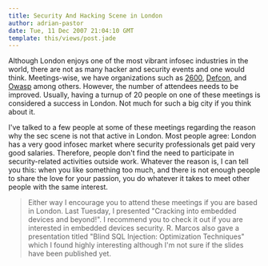```yaml
---
title: Security And Hacking Scene in London
author: adrian-pastor
date: Tue, 11 Dec 2007 21:04:10 GMT
template: this/views/post.jade
---
```


Although London enjoys one of the most vibrant infosec industries in the world, there are not as many hacker and security events and one would think. Meetings-wise, we have organizations such as [2600](http://www.london2600.org.uk/), [Defcon](http://dc4420.org/), and [Owasp](http://www.owasp.org/index.php/London) among others. However, the number of attendees needs to be improved. Usually, having a turnup of 20 people on one of these meetings is considered a success in London. Not much for such a big city if you think about it.

I've talked to a few people at some of these meetings regarding the reason why the sec scene is not that active in London. Most people agree: London has a very good infosec market where security professionals get paid very good salaries. Therefore, people don't find the need to participate in security-related activities outside work. Whatever the reason is, I can tell you this: when you like something too much, and there is not enough people to share the love for your passion, you do whatever it takes to meet other people with the same interest.

> Either way I encourage you to attend these meetings if you are based in London. Last Tuesday, I presented "Cracking into embedded devices and beyond!". I recommend you to check it out if you are interested in embedded devices security. R. Marcos also gave a presentation titled "Blind SQL Injection: Optimization Techniques" which I found highly interesting although I'm not sure if the slides have been published yet.
